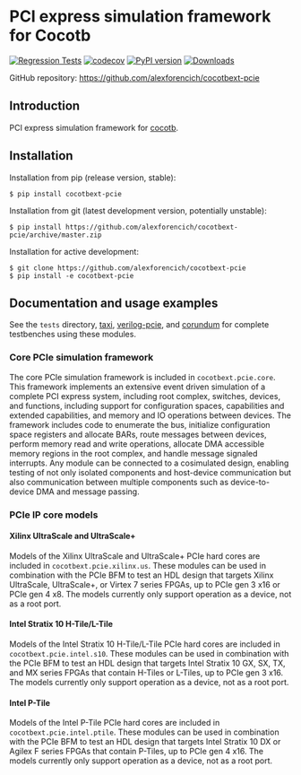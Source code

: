 # PCI express simulation framework for Cocotb

[![Regression Tests](https://github.com/alexforencich/cocotbext-pcie/actions/workflows/regression-tests.yml/badge.svg)](https://github.com/alexforencich/cocotbext-pcie/actions/workflows/regression-tests.yml)
[![codecov](https://codecov.io/gh/alexforencich/cocotbext-pcie/branch/master/graph/badge.svg)](https://codecov.io/gh/alexforencich/cocotbext-pcie)
[![PyPI version](https://badge.fury.io/py/cocotbext-pcie.svg)](https://pypi.org/project/cocotbext-pcie)
[![Downloads](https://pepy.tech/badge/cocotbext-pcie)](https://pepy.tech/project/cocotbext-pcie)

GitHub repository: https://github.com/alexforencich/cocotbext-pcie

## Introduction

PCI express simulation framework for [cocotb](https://github.com/cocotb/cocotb).

## Installation

Installation from pip (release version, stable):

    $ pip install cocotbext-pcie

Installation from git (latest development version, potentially unstable):

    $ pip install https://github.com/alexforencich/cocotbext-pcie/archive/master.zip

Installation for active development:

    $ git clone https://github.com/alexforencich/cocotbext-pcie
    $ pip install -e cocotbext-pcie

## Documentation and usage examples

See the `tests` directory, [taxi](https://github.com/fpganinja/taxi), [verilog-pcie](https://github.com/alexforencich/verilog-pcie), and [corundum](https://github.com/corundum/corundum) for complete testbenches using these modules.

### Core PCIe simulation framework

The core PCIe simulation framework is included in `cocotbext.pcie.core`.  This framework implements an extensive event driven simulation of a complete PCI express system, including root complex, switches, devices, and functions, including support for configuration spaces, capabilities and extended capabilities, and memory and IO operations between devices.  The framework includes code to enumerate the bus, initialize configuration space registers and allocate BARs, route messages between devices, perform memory read and write operations, allocate DMA accessible memory regions in the root complex, and handle message signaled interrupts.  Any module can be connected to a cosimulated design, enabling testing of not only isolated components and host-device communication but also communication between multiple components such as device-to-device DMA and message passing.

### PCIe IP core models

#### Xilinx UltraScale and UltraScale+

Models of the Xilinx UltraScale and UltraScale+ PCIe hard cores are included in `cocotbext.pcie.xilinx.us`.  These modules can be used in combination with the PCIe BFM to test an HDL design that targets Xilinx UltraScale, UltraScale+, or Virtex 7 series FPGAs, up to PCIe gen 3 x16 or PCIe gen 4 x8.  The models currently only support operation as a device, not as a root port.

#### Intel Stratix 10 H-Tile/L-Tile

Models of the Intel Stratix 10 H-Tile/L-Tile PCIe hard cores are included in `cocotbext.pcie.intel.s10`.  These modules can be used in combination with the PCIe BFM to test an HDL design that targets Intel Stratix 10 GX, SX, TX, and MX series FPGAs that contain H-Tiles or L-Tiles, up to PCIe gen 3 x16.  The models currently only support operation as a device, not as a root port.

#### Intel P-Tile

Models of the Intel P-Tile PCIe hard cores are included in `cocotbext.pcie.intel.ptile`.  These modules can be used in combination with the PCIe BFM to test an HDL design that targets Intel Stratix 10 DX or Agilex F series FPGAs that contain P-Tiles, up to PCIe gen 4 x16.  The models currently only support operation as a device, not as a root port.
